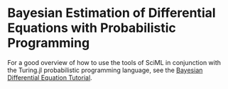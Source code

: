 # Bayesian Estimation of Differential Equations with Probabilistic Programming

For a good overview of how to use the tools of SciML in conjunction with the
Turing.jl probabilistic programming language, see the
[Bayesian Differential Equation Tutorial](https://turing.ml/stable/tutorials/10-bayesian-differential-equations/).
